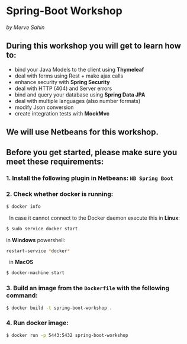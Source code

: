 # Spring-Boot Workshop
_by Merve Sahin_

## During this workshop you will get to learn how to:
- bind your Java Models to the client using **Thymeleaf**
- deal with forms using Rest + make ajax calls
- enhance security with **Spring Security**
- deal with HTTP (404) and Server errors
- bind and query your database using **Spring Data JPA**
- deal with multiple languages (also number formats)
- modify Json conversion
- create integration tests with **MockMvc**

## We will use Netbeans for this workshop.
## Before you get started, please make sure you meet these requirements:

### 1. Install the following plugin in Netbeans: `NB Spring Boot`
### 2. Check whether docker is running:  
```bash
$ docker info
```
   In case it cannot connect to the Docker daemon execute this in **Linux**:   
```bash
$ sudo service docker start
```   
   in **Windows** powershell:    
```bash
restart-service *docker*
```   
   in **MacOS**
```bash
$ docker-machine start
```  
### 3. Build an image from the `Dockerfile` with the following command:    
```bash
$ docker build -t spring-boot-workshop .
```   
### 4. Run docker image:    
```bash
$ docker run -p 5443:5432 spring-boot-workshop
```

